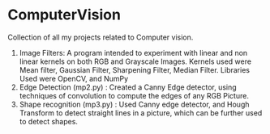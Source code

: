 # ComputerVision
Collection of all my projects related to Computer vision. 

1) Image Filters: A program intended to experiment with linear and non linear kernels on both RGB and Grayscale Images. Kernels used were Mean filter, Gaussian Filter, Sharpening Filter, Median Filter. 
                  Libraries Used were OpenCV, and NumPy
2) Edge Detection (mp2.py) : Created a Canny Edge detector, using techniques of convolution to compute the edges of any RGB Picture. 
3) Shape recognition (mp3.py) : Used Canny edge detector, and Hough Transform to detect straight lines in a picture, which can be further used to detect shapes. 
